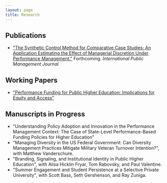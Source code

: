 ```yaml
---
layout: page
title: Research
---
```


## Publications ##
- ["The Synthetic Control Method for Comparative Case Studies: An Application Estimating the Effect of Managerial Discretion Under Performance Management."](http://www.tandfonline.com/doi/full/10.1080/10967494.2015.1121178) Forthcoming. _International Public Management Journal_

## Working Papers ##
* ["Performance Funding for Public Higher Education: Implications for Equity and Access"](../Performance_Funding_policy-adoption_birdsall.pdf)

## Manuscripts in Progress ##
* "Understanding Policy Adoption and Innovation in the Performance Management Context: The Case of State-Level Performance-Based Funding Policies for Higher Education"
* "Managing Diversity in the US Federal Government: Can Diversity Management Practices Mitigate Military Veteran Turnover Intention?", with Matthew Vanderschure.
* "Branding, Signaling, and Institutional Identity in Public Higher Education", with Alisa Hicklin Fryar, Tom Rabovsky, and Paul Valentine.
* "Summer Engagement and Student Persistence at a Selective Private University", with Scott Bass, Seth Gershenson, and Ray Zuniga.